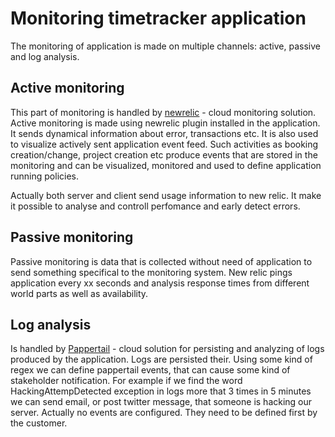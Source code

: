 # Monitoring timetracker application

The monitoring of application is made on multiple channels: active, passive and log analysis.

## Active monitoring
This part of monitoring is handled by [newrelic](newrelic.com) - cloud monitoring solution.
Active monitoring is made using newrelic plugin installed in the application. It sends dynamical information about error, transactions etc.
It is also used to visualize actively sent application event feed. Such activities as booking creation/change, project creation etc 
produce events that are stored in the monitoring and can be visualized, monitored and used to define application running policies.

Actually both server and client send usage information to new relic. It make it possible to analyse and controll perfomance and early detect errors.

## Passive monitoring
Passive monitoring is data that is collected without need of application to send something specifical to the monitoring system.
New relic pings application every xx seconds and analysis response times from different world parts as well as availability.

## Log analysis
Is handled by [Pappertail](pappertail.com) - cloud solution for persisting and analyzing of logs produced by the application.
Logs are persisted their. Using some kind of regex we can define pappertail events, that can cause some kind of stakeholder notification.
For example if we find the word HackingAttempDetected exception in logs more that 3 times in 5 minutes we can send email, or post twitter message, that someone is hacking our server.
Actually no events are configured. They need to be defined first by the customer.